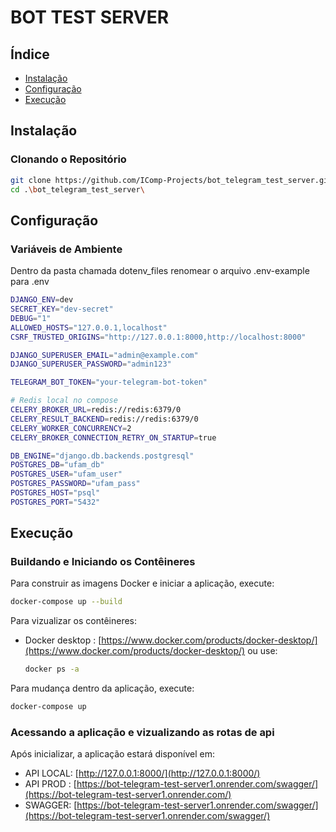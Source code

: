 # BOT TEST SERVER

## Índice

- [Instalação](#instalação)
- [Configuração](#configuração)
- [Execução](#execução)

## Instalação

### Clonando o Repositório

```bash
git clone https://github.com/IComp-Projects/bot_telegram_test_server.git
cd .\bot_telegram_test_server\
```
## Configuração

### Variáveis de Ambiente

Dentro da pasta chamada dotenv_files renomear o arquivo .env-example para .env
```bash
DJANGO_ENV=dev
SECRET_KEY="dev-secret"
DEBUG="1"
ALLOWED_HOSTS="127.0.0.1,localhost"
CSRF_TRUSTED_ORIGINS="http://127.0.0.1:8000,http://localhost:8000"

DJANGO_SUPERUSER_EMAIL="admin@example.com"
DJANGO_SUPERUSER_PASSWORD="admin123"

TELEGRAM_BOT_TOKEN="your-telegram-bot-token"

# Redis local no compose
CELERY_BROKER_URL=redis://redis:6379/0
CELERY_RESULT_BACKEND=redis://redis:6379/0
CELERY_WORKER_CONCURRENCY=2
CELERY_BROKER_CONNECTION_RETRY_ON_STARTUP=true

DB_ENGINE="django.db.backends.postgresql"
POSTGRES_DB="ufam_db"
POSTGRES_USER="ufam_user"
POSTGRES_PASSWORD="ufam_pass"
POSTGRES_HOST="psql"
POSTGRES_PORT="5432"
```
## Execução

### Buildando e Iniciando os Contêineres

Para construir as imagens Docker e iniciar a aplicação, execute:
```bash
docker-compose up --build
```
Para vizualizar os  contêineres:
- Docker desktop : [https://www.docker.com/products/docker-desktop/](https://www.docker.com/products/docker-desktop/) ou use: 
    ```bash
    docker ps -a 
    ```

Para mudança dentro da aplicação, execute:
```bash
docker-compose up 
```
### Acessando a aplicação e vizualizando as rotas de api

Após inicializar, a aplicação estará disponível em:
- API LOCAL: [http://127.0.0.1:8000/](http://127.0.0.1:8000/) 
- API PROD : [https://bot-telegram-test-server1.onrender.com/swagger/](https://bot-telegram-test-server1.onrender.com/)
- SWAGGER: [https://bot-telegram-test-server1.onrender.com/swagger/](https://bot-telegram-test-server1.onrender.com/swagger/)



